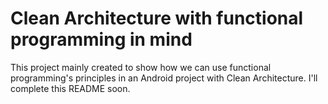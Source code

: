 Clean Architecture with functional programming in mind
===

This project mainly created to show how we can use functional programming's principles in an Android project with Clean 
Architecture. I'll complete this README soon.